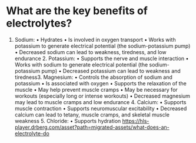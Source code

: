 # What are the key benefits of electrolytes?

1. Sodium: • Hydrates • Is involved in oxygen transport • Works with potassium to generate electrical potential (the sodium-potassium pump) • Decreased sodium can lead to weakness, tiredness, and low endurance 2. Potassium: • Supports the nerve and muscle interaction • Works with sodium to generate electrical potential (the sodium-potassium pump) • Decreased potassium can lead to weakness and tiredness3. Magnesium: • Controls the absorption of sodium and potassium • Is associated with oxygen • Supports the relaxation of the muscle • May help prevent muscle cramps • May be necessary for workouts (especially long or intense workouts) • Decreased magnesium may lead to muscle cramps and low endurance 4. Calcium: • Supports muscle contraction • Supports neuromuscular excitability • Decreased calcium can lead to tetany, muscle cramps, and skeletal muscle weakness 5. Chloride: • Supports hydration https://hls-player.drberg.com/asset?path=migrated-assets/what-does-an-electrolyte-do